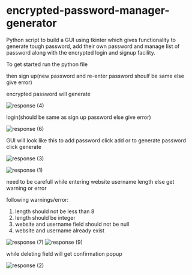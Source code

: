 # encrypted-password-manager-generator
Python script to build a GUI using tkinter which gives functionality to generate tough password, add their own password and manage list of password along with the encrypted login and signup facility. 

To get started run the python file 

then sign up(new password and re-enter password shoulf be same else give error)

encrypted password will generate

![response (4)](https://user-images.githubusercontent.com/81323019/121246547-ebc79880-c8be-11eb-9a90-8e239efd4660.jpeg)




login(should be same as sign up password else give error) 

![response (6)](https://user-images.githubusercontent.com/81323019/121247008-5f69a580-c8bf-11eb-8c10-b9a7d7c78bf1.jpeg)




GUI will look like this to add password click add or to generate password click generate

![response (3)](https://user-images.githubusercontent.com/81323019/121247270-ad7ea900-c8bf-11eb-9a9c-f7d46898cba2.jpeg)

![response (1)](https://user-images.githubusercontent.com/81323019/121247390-d3a44900-c8bf-11eb-80d7-94e3888944d3.jpeg)




need to be carefull while entering website username length else get warning or error

following warnings/error:

1. length should not be less than 8
2. length should be integer
3. website and username field should not be null
4. website and username already exist

![response (7)](https://user-images.githubusercontent.com/81323019/121247508-f6cef880-c8bf-11eb-8c20-815910a27dc3.jpeg)
![response (9)](https://user-images.githubusercontent.com/81323019/121247509-f6cef880-c8bf-11eb-947c-327001208530.jpeg)



while deleting field will get confirmation popup

![response (2)](https://user-images.githubusercontent.com/81323019/121247505-f59dcb80-c8bf-11eb-8010-74bd6236aa15.jpeg)
